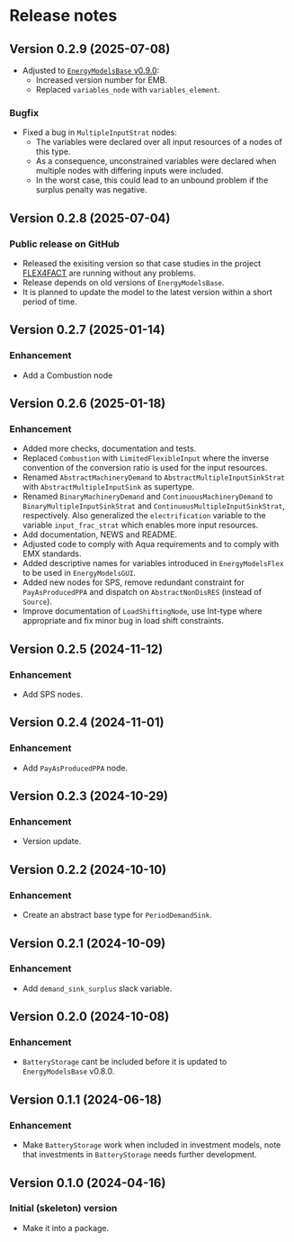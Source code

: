 # Release notes

## Version 0.2.9 (2025-07-08)

* Adjusted to [`EnergyModelsBase` v0.9.0](https://github.com/EnergyModelsX/EnergyModelsBase.jl/releases/tag/v0.9.0):
  * Increased version number for EMB.
  * Replaced `variables_node` with `variables_element`.

### Bugfix

* Fixed a bug in `MultipleInputStrat` nodes:
  * The variables were declared over all input resources of a nodes of this type.
  * As a consequence, unconstrained variables were declared when multiple nodes with differing inputs were included.
  * In the worst case, this could lead to an unbound problem if the surplus penalty was negative.

## Version 0.2.8 (2025-07-04)

### Public release on GitHub

* Released the exisiting version so that case studies in the project [FLEX4FACT](https://flex4fact.eu/) are running without any problems.
* Release depends on old versions of `EnergyModelsBase`.
* It is planned to update the model to the latest version within a short period of time.

## Version 0.2.7 (2025-01-14)

### Enhancement

* Add a Combustion node

## Version 0.2.6 (2025-01-18)

### Enhancement

* Added more checks, documentation and tests.
* Replaced `Combustion` with `LimitedFlexibleInput` where the inverse convention of the conversion ratio is used for the input resources.
* Renamed `AbstractMachineryDemand` to `AbstractMultipleInputSinkStrat` with `AbstractMultipleInputSink` as supertype.
* Renamed `BinaryMachineryDemand` and `ContinuousMachineryDemand` to `BinaryMultipleInputSinkStrat` and `ContinuousMultipleInputSinkStrat`, respectively.
  Also generalized the `electrification` variable to the variable `input_frac_strat` which enables more input resources.
* Add documentation, NEWS and README.
* Adjusted code to comply with Aqua requirements and to comply with EMX standards.
* Added descriptive names for variables introduced in `EnergyModelsFlex` to be used in `EnergyModelsGUI`.
* Added new nodes for SPS, remove redundant constraint for `PayAsProducedPPA` and dispatch on `AbstractNonDisRES` (instead of `Source`).
* Improve documentation of `LoadShiftingNode`, use Int-type where appropriate and fix minor bug in load shift constraints.

## Version 0.2.5 (2024-11-12)

### Enhancement

* Add SPS nodes.

## Version 0.2.4 (2024-11-01)

### Enhancement

* Add `PayAsProducedPPA` node.

## Version 0.2.3 (2024-10-29)

### Enhancement

* Version update.

## Version 0.2.2 (2024-10-10)

### Enhancement

* Create an abstract base type for `PeriodDemandSink`.

## Version 0.2.1 (2024-10-09)

### Enhancement

* Add `demand_sink_surplus` slack variable.

## Version 0.2.0 (2024-10-08)

### Enhancement

* `BatteryStorage` cant be included before it is updated to `EnergyModelsBase` v0.8.0.

## Version 0.1.1 (2024-06-18)

### Enhancement

* Make `BatteryStorage` work when included in investment models, note that investments in `BatteryStorage` needs further development.

## Version 0.1.0 (2024-04-16)

### Initial (skeleton) version

* Make it into a package.
